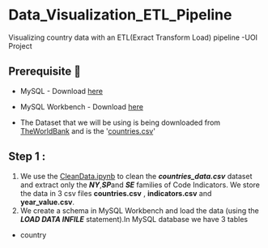 # Data_Visualization_ETL_Pipeline
Visualizing country data with an ETL(Exract Transform Load) pipeline -UOI Project

## Prerequisite :wave:

- MySQL - Download [here](https://www.mysql.com)

- MySQL Workbench - Download [here](https://dev.mysql.com/downloads/file/?id=509428) 

- The Dataset that we will be using is being downloaded from [TheWorldBank](https://data.worldbank.org/) and is the '[countries.csv](https://github.com/Georgemouts/Data_Visualization_ETL_Pipeline/blob/main/countries_data.csv)'

## Step 1 :
1. We use the [CleanData.ipynb](https://github.com/Georgemouts/Data_Visualization_ETL_Pipeline/blob/main/CleanData.ipynb) to clean the ***countries_data.csv*** dataset and extract only the ***NY***,***SP***and ***SE***  families of Code Indicators. We store the data in 3 csv files **countries.csv** , **indicators.csv** and **year_value.csv**.
2. We create a schema in MySQL Workbench and load the data (using the ***LOAD DATA INFILE*** statement).In MySQL database we have 3 tables

- country






